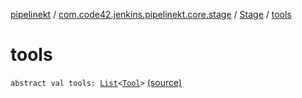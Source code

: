 [pipelinekt](../../index.md) / [com.code42.jenkins.pipelinekt.core.stage](../index.md) / [Stage](index.md) / [tools](./tools.md)

# tools

`abstract val tools: `[`List`](https://kotlinlang.org/api/latest/jvm/stdlib/kotlin.collections/-list/index.html)`<`[`Tool`](../../com.code42.jenkins.pipelinekt.core/-tool.md)`>` [(source)](https://github.com/code42/pipelinekt/tree/master/core/src/main/kotlin/com/code42/jenkins/pipelinekt/core/stage/Stage.kt#L21)